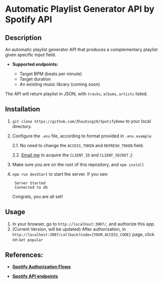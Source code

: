 # Automatic Playlist Generator API by Spotify API

## Description

An automatic playlist generator API that produces a complementary playlist given specific input field.

- **Supported endpoints:**
  
    - Target BPM (beats per minute)
    - Target duration
    - An existing music library (coming soon)

The API will return playlist in JSON, with `tracks`, `albums`, `artists` listed.


## Installation

1. `git clone https://github.com/ZhouXing19/SpotifyDemo` to your local directory.

2. Configure the `.env` file, according to format provided in `.env.example`
   
   2.1. No need to change the `ACCESS_TOKEN` and `REFRESH_TOKEN` field.

   2.2. [Email me](mailto:zhouxing@uchicago.edu) to acquire the `CLIENT_ID` and `CLIENT_SECRET` ;)

3. Make sure you are on the root of this repository, and `npm install` 

4. `npm run devStart` to start the server. If you see:
        
        
        Server Started
        Connected to db
        

    Congrats, you are all set!

## Usage

1. In your browser, go to `http://localhost:3007/`, and authorize this app.
2. (Current Version, will be updated) After authorization, in `http://localhost:3007/callback?code={YOUR_ACCESS_CODE}` page, click on `Get popular`

## References:
- **[Spotify Authorization Flows](https://developer.spotify.com/documentation/general/guides/authorization-guide/)** 

- **[Spotify API endpoints](https://developer.spotify.com/console/)**
  

